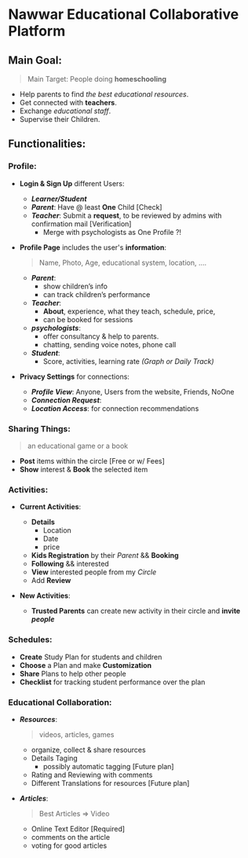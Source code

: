 # Nawwar Educational Collaborative Platform

## Main Goal:
> Main Target: People doing **homeschooling** 
- Help parents to find _the best educational resources_.
- Get connected with **teachers**.
- Exchange _educational staff_.
- Supervise their Children.

## Functionalities:

### Profile:
- **Login & Sign Up** different Users: 
  - _**Learner/Student**_
  - _**Parent**_: Have @ least **One** Child [Check]
  - _**Teacher**_: Submit a **request**, to be reviewed by admins with confirmation mail [Verification]
    - Merge with psychologists as One Profile ?!
- **Profile Page** includes the user's **information**:
  > Name, Photo, Age, educational system, location, ....
  - _**Parent**_: 
    - show children’s info 
    - can track children’s performance
  - _**Teacher**_: 
    - **About**, experience, what they teach, schedule, price, 
    - can be booked for sessions
  - _**psychologists**_: 
    - offer consultancy & help to parents.
    - chatting, sending voice notes, phone call
  - _**Student**_: 
    - Score, activities, learning rate _(Graph or Daily Track)_
  
- **Privacy Settings** for connections:
  - _**Profile View**_: Anyone, Users from the website, Friends, NoOne
  - _**Connection Request**_:
  - _**Location Access**_: for connection recommendations

### Sharing Things:
  > an educational game or a book
  - **Post** items within the circle [Free or w/ Fees]
  - **Show** interest & **Book** the selected item

### Activities:
- **Current Activities**:
  - **Details**
    - Location
    - Date
    - price
  - **Kids Registration** by their _Parent_ && **Booking**
  - **Following** && interested 
  - **View** interested people from my _Circle_
  - Add **Review** 
  
- **New Activities**:
  - **Trusted Parents** can create new activity in their circle and **invite _people_**

### Schedules:
- **Create** Study Plan for students and children
- **Choose** a Plan and make **Customization**
- **Share** Plans to help other people
- **Checklist** for tracking student performance over the plan



### Educational Collaboration:
- _**Resources**_:
  > videos, articles, games
  - organize, collect & share resources
  - Details Taging
    - possibly automatic tagging [Future plan]
  - Rating and Reviewing with comments
  - Different Translations for resources [Future plan]

- _**Articles**_:
  > Best Articles => Video
  - Online Text Editor [Required]
  - comments on the article
  - voting for good articles
